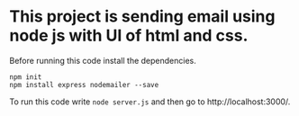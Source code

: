 # This project is sending email using node js with UI of html and css.
 
 Before running this code install the dependencies.
 ```
 npm init
 npm install express nodemailer --save
 
 ```
 
 To run this code write ```node server.js``` and then go to http://localhost:3000/.
